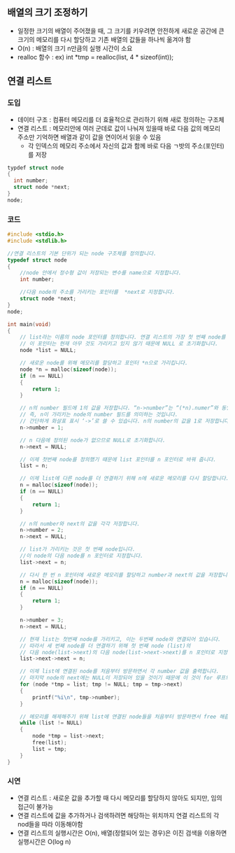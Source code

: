## 배열의 크기 조정하기
- 일정한 크기의 배열이 주어졌을 때, 그 크기를 키우려면 안전하게 새로운 공간에 큰 크기의 메모리를 다시 할당하고 기존 배열의 값들을 하나씩 옮겨야 함
- O(n) : 배열의 크기 n만큼의 실행 시간이 소요
- realloc 함수 :  ex) int *tmp = realloc(list, 4 * sizeof(int));

## 연결 리스트 
  ### 도입
  - 데이터 구조 : 컴퓨터 메모리를 더 효율적으로 관리하기 위해 새로 정의하는 구조체
  - 연결 리스트 : 메모리안에 여러 군데로 값이 나눠져 있을때 바로 다음 값의 메모리 주소만 기억하면 배열과 같이 값을 연이어서 읽을 수 있음
    - 각 인덱스의 메모리 주소에서 자신의 값과 함께 바로 다음 ㄱ밧의 주소(포인터)를 저장
  ```C
  typdef struct node
  {
    int number;
    struct node *next;
  }
  node;
  ```
  
  ### 코드
  ```C
  #include <stdio.h>
  #include <stdlib.h>

  //연결 리스트의 기본 단위가 되는 node 구조체를 정의합니다.
  typedef struct node
  {
      //node 안에서 정수형 값이 저장되는 변수를 name으로 지정합니다.
      int number; 

      //다음 node의 주소를 가리키는 포인터를  *next로 지정합니다.
      struct node *next;
  }
  node;

  int main(void)
  {
      // list라는 이름의 node 포인터를 정의합니다. 연결 리스트의 가장 첫 번째 node를 가리킬 것입니다. 
      // 이 포인터는 현재 아무 것도 가리키고 있지 않기 때문에 NULL 로 초기화합니다.
      node *list = NULL;

      // 새로운 node를 위해 메모리를 할당하고 포인터 *n으로 가리킵니다.
      node *n = malloc(sizeof(node));
      if (n == NULL)
      {
          return 1;
      }

      // n의 number 필드에 1의 값을 저장합니다. “n->number”는 “(*n).numer”와 동일한 의미입니다. 
      // 즉, n이 가리키는 node의 number 필드를 의미하는 것입니다. 
      // 간단하게 화살표 표시 ‘->’로 쓸 수 있습니다. n의 number의 값을 1로 저장합니다.
      n->number = 1;

      // n 다음에 정의된 node가 없으므로 NULL로 초기화합니다.
      n->next = NULL;

      // 이제 첫번째 node를 정의했기 떄문에 list 포인터를 n 포인터로 바꿔 줍니다.
      list = n;

      // 이제 list에 다른 node를 더 연결하기 위해 n에 새로운 메모리를 다시 할당합니다.
      n = malloc(sizeof(node));
      if (n == NULL)
      {
          return 1;
      }

      // n의 number와 next의 값을 각각 저장합니다.
      n->number = 2;
      n->next = NULL;

      // list가 가리키는 것은 첫 번째 node입니다. 
      //이 node의 다음 node를 n 포인터로 지정합니다.
      list->next = n;

      // 다시 한 번 n 포인터에 새로운 메모리를 할당하고 number과 next의 값을 저장합니다.
      n = malloc(sizeof(node));
      if (n == NULL)
      {
          return 1;
      }

      n->number = 3;
      n->next = NULL;

      // 현재 list는 첫번째 node를 가리키고, 이는 두번째 node와 연결되어 있습니다. 
      // 따라서 세 번째 node를 더 연결하기 위해 첫 번째 node (list)의 
      // 다음 node(list->next)의 다음 node(list->next->next)를 n 포인터로 지정합니다.
      list->next->next = n;

      // 이제 list에 연결된 node를 처음부터 방문하면서 각 number 값을 출력합니다. 
      // 마지막 node의 next에는 NULL이 저장되어 있을 것이기 때문에 이 것이 for 루프의 종료 조건이 됩니다.
      for (node *tmp = list; tmp != NULL; tmp = tmp->next)
      {
          printf("%i\n", tmp->number);
      }

      // 메모리를 해제해주기 위해 list에 연결된 node들을 처음부터 방문하면서 free 해줍니다.
      while (list != NULL)
      {
          node *tmp = list->next;
          free(list);
          list = tmp;
      }
  }
  ```
  ### 시연
  - 연결 리스트 : 새로운 값을 추가할 때 다시 메모리를 할당하지 않아도 되지만, 임의 접근이 불가능
  - 연결 리스트에 값을 추가하거나 검색하려면 해당하는 위치까지 연결 리스트의 각 nod들을 따라 이동해야함
  - 연결 리스트의 실행시간은 O(n), 배열(정렬되어 있는 경우)은 이진 검색을 이용하면 실행시간은 O(log n)
  
